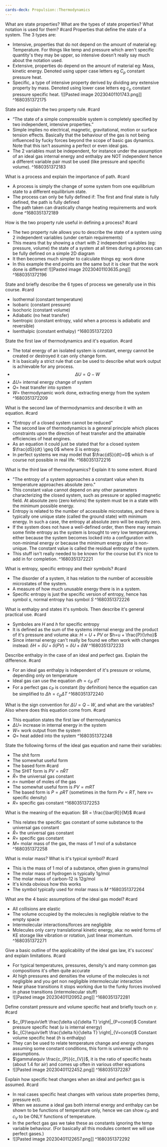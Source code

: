 ```yaml
---
cards-deck: Propulsion::Thermodynamics
---
```



What are state properties? What are the types of state properties? What notation is used for them?
#card 
Properties that define the state of a system. The 3 types are:
- Intensive, properties that do not depend on the amount of material eg: Temperature. For things like temp and pressure which aren't specific quantity's they may be upper, so intensive doesn't really say much about the notation used.
- Extensive, properties do depend on the amount of material eg: Mass, kinetic energy. Denoted using upper case letters eg $C_{p}$ constant pressure heat. 
- Specific, a type of intensive property derived by dividing any extensive property by mass. Denoted using lower case letters eg $c_{p}$ constant pressure specific heat. 
![[Pasted image 20230401101743.png]]
^1680351372175


State and explain the two property rule.
#card 
- “The state of a simple compressible system is completely specified by two independent, intensive properties.”
- Simple implies no electrical, magnetic, gravitational, motion or surface tension effects. Basically that the behaviour of the gas is not being influenced by fucky forces beyond the scope of basic gas dynamics. Note that this isn't assuming a perfect or even ideal gas.
- The 2 variables must be independent, for instance under the assumption of an ideal gas internal energy and enthalpy are NOT independent hence a different variable pair must be used (like pressure and specific volume).
^1680351372183


What is a process and explain the importance of path.
#card 
- A process is simply the change of some system from one equilibrium state to a different equilibrium state.
- The process can only be fully defined if: The first and final state is fully defined, the path is fully defined
- The path taken can drastically change heating requirements and work done
^1680351372189



How is the two property rule useful in defining a process?
#card 
- The two property rule allows you to describe the state of a system using 2 independent variables (under certain requirements)
- This means that by showing a chart with 2 independent variables (eg: pressure, volume) the state of a system at all times during a process can be fully defined on a simple 2D diagram
- It then becomes much simpler to calculate things eg: work done
- In this example the end points are the same but it is clear that the work done is different!
![[Pasted image 20230401103635.png]]
^1680351372196




State and briefly describe the 6 types of process we generally use in this course.
#card 
- Isothermal (constant temperature)
- Isobaric (constant pressure)
- Isochoric (constant volume)
- Adiabatic (no heat transfer)
- Isentropic (constant entropy, valid when a process is adiabatic and reversible)
- Isenthalpic (constant enthalpy)
^1680351372203



State the first law of thermodynamics and it's equation.
#card 
- The total energy of an isolated system is constant, energy cannot be created or destroyed it can only change form.
- It is basically a strict rule that can be used to describe what work output is achievable for any process.
- $$ \Delta U  = Q - W  $$ 
- $\Delta U=$ internal energy change of system
- $Q=$ heat transfer into system
- $W=$ thermodynamic work done, extracting energy from the system
^1680351372209



What is the second law of thermodynamics and describe it with an equation.
#card 
- "Entropy of a closed system cannot be reduced"
- The second law of thermodynamics is a general principle which places constraints upon the direction of heat transfer and the attainable efficiencies of heat engines. 
- As an equation it could just be stated that for a closed system $\frac{dS}{dt} \geq 0$ where $S$ is entropy.
- In perfect systems we may model that $\frac{dS}{dt}=0$ which is of course not possible in real life.
^1680351372216




What is the third law of thermodynamics? Explain it to some extent.
#card 
- "The entropy of a system approaches a constant value when its temperature approaches absolute zero."
- This constant value cannot depend on any other parameters characterizing the closed system, such as pressure or applied magnetic field. At absolute zero (zero kelvins) the system must be in a state with the minimum possible energy.
- Entropy is related to the number of accessible microstates, and there is typically one unique state (called the ground state) with minimum energy. In such a case, the entropy at absolute zero will be exactly zero.
- If the system does not have a well-defined order, then there may remain some finite entropy as the system is brought to very low temperatures, either because the system becomes locked into a configuration with non-minimal energy or because the minimum energy state is non-unique. The constant value is called the residual entropy of the system.
- This stuff isn't really needed to be known for the course but it's nice to add in for completion.
^1680351372221


What is entropy, specific entropy and their symbols? 
#card 
- The disorder of a system, it has relation to the number of accessible microstates of the system.
- A measure of how much unusable energy there is in a system.
- Specific entropy is just the specific version of entropy, hence has symbol $s$, normal entropy has symbol $S$
^1680351372226


What is enthalpy and states it's symbols. Then describe it's general practical use.
#card 
- Symboles are $H$ and $h$ for specific entropy
- It is defined as the sum of the systems internal energy and the product of it's pressure and volume aka: $H=U+PV$ or $h=u + \frac{P}{\rho}$
- Since internal energy can't really be found we often work with changes instead: $\delta H = \delta U + \delta(PV) = \delta U + \delta W$
^1680351372233


Describe enthalpy in the case of an ideal and perfect gas. Explain the difference.
#card 
- For an ideal gas enthalpy is independent of it's pressure or volume, depending only on temperature
- Ideal gas can use the equation $dh = c_{P} \:dT$
- For a perfect gas $c_{P}$ is constant (by definition) hence the equation can be simplified to $\Delta h = c_{p} \Delta T$ 
^1680351372240



What is the sign convention for $\Delta U=Q-W$, and what are the variables? Also where does this equation come from.
#card 
- This equation states the first law of thermodynamics
- $\Delta U=$ increase in internal energy in the system
- $W=$ work output from the system
- $Q=$ heat added into the system
^1680351372248




State the following forms of the ideal gas equation and name their variables:
- The shit form
- The somewhat useful form
- The based form
#card 
- The SHIT form is $PV=n\bar{R}T$
- $\bar{R}=$ the universal gas constant
- $n=$ number of moles of the gas
- The somewhat useful form is $PV=mRT$
- The based form is $P=\rho RT$ (sometimes in the form $P\nu = RT$, here $\nu=$ specific density)
- $R=$ specific gas constant
^1680351372253



What is the meaning of the equation: $R = \frac{\bar{R}}{M}$
#card 
- This relates the specific gas constant of some substance to the universal gas constant
- $\bar{R}=$ the universal gas constant
- $R=$ specific gas constant
- $M=$ molar mass of the gas, the mass of 1 mol of a substance
^1680351372258


What is molar mass? What is it's typical symbol?
#card 
- This is the mass of 1 mol of a substance, often given in grams/mol
- The molar mass of hydrogen is typically 1g/mol
- The molar mass of carbon-12 is 12g/mol
- It's kinda obvious how this works
- The symbol typically used for molar mass is $M$
^1680351372264


What are the 4 basic assumptions of the ideal gas model?
#card 
- All collisions are elastic
- The volume occupied by the molecules is negligible relative to the empty space
- Intermolecular interactions/forces are negligible
- Molecules only carry translational kinetic energy, aka: no weird forms of KE storage like vibration or rotation, just linear momentum.
^1680351372271



Give a basic outline of the applicability of the ideal gas law, it's success' and explain limitations.
#card 
- For typical temperatures, pressures, density's and many common gas compositions it's often quite accurate
- At high pressures and densities the volume of the molecules is not negligible and you get non negligible intermolecular interaction
- Near phase transitions it stops working due to the funky forces involved in phase transitions (intermolecular stuff)
- ![[Pasted image 20230401120952.png]]
^1680351372281


Define constant pressure and volume specific heat and briefly touch on $\gamma$. 
#card 
- $c_{P}\equiv\left \frac{\delta u}{\delta T} \right|_{P=const}$ Constant pressure specific heat ($u$ is internal energy)
- $c_{C}\equiv\left \frac{\delta h}{\delta T} \right|_{V=const}$ Constant volume specific heat ($h$ is enthalpy)
- They can be used to relate temperature change and energy changes assuming some constant conditions, this form is universal with no assumptions.
- $\gamma\equiv \frac{c_{P}}{c_{V}}$, it is the ratio of specific heats (about 1.4 for air) and comes up often in various other equations
- ![[Pasted image 20230401122452.png]]
^1680351372287


Explain how specific heat changes when an ideal and perfect gas is assumed.
#card 
- In real cases specific heat changes with various state properties (temp, pressure ect). 
- When we assume a ideal gas both internal energy and enthalpy can be shown to be functions of temperature only, hence we can show $c_{P}$ and $c_{V}$ to be ONLY functions of temperature.
- In the perfect gas gas we take these as constants ignoring the temp variable behaviour. (For basically all this modules content we will use perfect gases.)
- ![[Pasted image 20230401122657.png]]
^1680351372292




